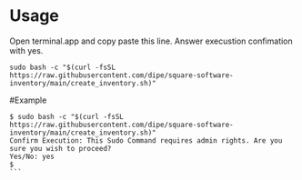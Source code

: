 # Usage

Open terminal.app and copy paste this line. Answer execustion confimation with yes.

```
sudo bash -c "$(curl -fsSL https://raw.githubusercontent.com/dipe/square-software-inventory/main/create_inventory.sh)"
````

#Example
````
$ sudo bash -c "$(curl -fsSL https://raw.githubusercontent.com/dipe/square-software-inventory/main/create_inventory.sh)"
Confirm Execution: This Sudo Command requires admin rights. Are you sure you wish to proceed?
Yes/No: yes
$ 
```